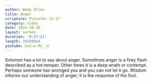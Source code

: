 ```yaml
---
author: Wade Allen
title: Anger
scripture: Proverbs 14:17
category: video
date: 2016-10-30
layout: sermon
duration: '0:27:21' 
length: 39389664
youtube: buV-w-Mv__U
---
```


Solomon has a lot to say about anger. Sometimes anger is a firey flash described as a hot-temper. Other times it is a deep wrath or contempt. Perhaps someone has wronged you and you can not let it go. Wisdom informs our understanding of anger; it is the response of the fool.
